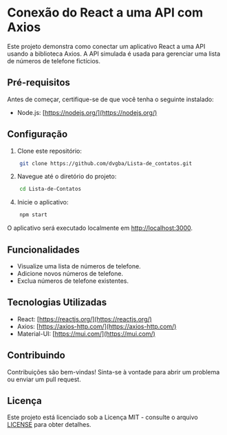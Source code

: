 # Conexão do React a uma API com Axios

Este projeto demonstra como conectar um aplicativo React a uma API usando a biblioteca Axios. A API simulada é usada para gerenciar uma lista de números de telefone fictícios.

## Pré-requisitos

Antes de começar, certifique-se de que você tenha o seguinte instalado:

- Node.js: [https://nodejs.org/](https://nodejs.org/)

## Configuração

1. Clone este repositório:

```bash
    git clone https://github.com/dvgba/Lista-de_contatos.git
```
2. Navegue até o diretório do projeto:

```bash
    cd Lista-de-Contatos
```
4. Inicie o aplicativo:
```bash
    npm start
```
O aplicativo será executado localmente em [http://localhost:3000](http://localhost:3000).

## Funcionalidades

- Visualize uma lista de números de telefone.
- Adicione novos números de telefone.
- Exclua números de telefone existentes.

## Tecnologias Utilizadas

- React: [https://reactjs.org/](https://reactjs.org/)
- Axios: [https://axios-http.com/](https://axios-http.com/)
- Material-UI: [https://mui.com/](https://mui.com/)

## Contribuindo

Contribuições são bem-vindas! Sinta-se à vontade para abrir um problema ou enviar um pull request.

## Licença

Este projeto está licenciado sob a Licença MIT - consulte o arquivo [LICENSE](LICENSE) para obter detalhes.